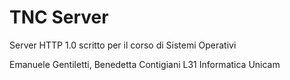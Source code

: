# TNC Server

Server HTTP 1.0 scritto per il corso di Sistemi Operativi

Emanuele Gentiletti, Benedetta Contigiani
L31 Informatica Unicam